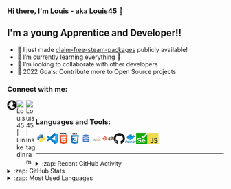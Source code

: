 ### Hi there, I'm Louis - aka [Louis45][website] 👋 

## I'm a young Apprentice and Developer!!

- 🔭 I just made [claim-free-steam-packages](https://github.com/Luois45/claim-free-steam-packages) publicly available!
- 🌱 I’m currently learning everything 🤣
- 👯 I’m looking to collaborate with other developers
- 🥅 2022 Goals: Contribute more to Open Source projects

### Connect with me:

[<img align="left" alt="linktree.louis45.de" width="22px" src="https://raw.githubusercontent.com/iconic/open-iconic/master/svg/globe.svg" />][website]
[<img align="left" alt="Louis45 | LinkedIn" width="22px" src="https://cdn.jsdelivr.net/npm/simple-icons@v3/icons/linkedin.svg" />][linkedin]
[<img align="left" alt="Louis45 | Instagram" width="22px" src="https://cdn.jsdelivr.net/npm/simple-icons@v3/icons/instagram.svg" />][instagram]

<br />

### Languages and Tools:

[<img align="left" alt="Python" width="26px" src="https://raw.githubusercontent.com/github/explore/80688e429a7d4ef2fca1e82350fe8e3517d3494d/topics/python/python.png" />](https://github.com/topics/python)
[<img align="left" alt="Visual Studio Code" width="26px" src="https://raw.githubusercontent.com/github/explore/bbd48b997e8d0bef63f676eca4da5e1f76487b56/topics/visual-studio-code/visual-studio-code.png" />](https://github.com/topics/visual-studio-code)
[<img align="left" alt="HTML" width="26px" src="https://raw.githubusercontent.com/github/explore/80688e429a7d4ef2fca1e82350fe8e3517d3494d/topics/html/html.png" />](https://github.com/topics/html)
[<img align="left" alt="CSS" width="26px" src="https://raw.githubusercontent.com/github/explore/80688e429a7d4ef2fca1e82350fe8e3517d3494d/topics/css/css.png" />](https://github.com/topics/css)
[<img align="left" alt="SQL" width="26px" src="https://raw.githubusercontent.com/github/explore/80688e429a7d4ef2fca1e82350fe8e3517d3494d/topics/sql/sql.png" />](https://github.com/topics/sql)
[<img align="left" alt="MySQL" width="26px" src="https://raw.githubusercontent.com/github/explore/80688e429a7d4ef2fca1e82350fe8e3517d3494d/topics/mysql/mysql.png" />](https://github.com/topics/mysql)
[<img align="left" alt="Git" width="26px" src="https://raw.githubusercontent.com/github/explore/80688e429a7d4ef2fca1e82350fe8e3517d3494d/topics/git/git.png" />](https://github.com/topics/git)
[<img align="left" alt="GitHub" width="26px" src="https://raw.githubusercontent.com/github/explore/78df643247d429f6cc873026c0622819ad797942/topics/github/github.png" />](https://github.com/topics/github)
[<img align="left" alt="GitHub" width="26px" src="https://raw.githubusercontent.com/github/explore/80688e429a7d4ef2fca1e82350fe8e3517d3494d/topics/docker/docker.png" />](https://github.com/topics/docker)
[<img align="left" alt="Selenium" width="26px" src="https://raw.githubusercontent.com/github/explore/6c7084bb772f6fabaae377f5ae4a607594234ee6/topics/selenium/selenium.png" />](https://github.com/topics/selenium)
[<img align="left" alt="JavaScript" width="26px" src="https://raw.githubusercontent.com/github/explore/80688e429a7d4ef2fca1e82350fe8e3517d3494d/topics/javascript/javascript.png" />](https://github.com/topics/javascript)

<br />
<br />

---

<details>
  <summary>:zap: Recent GitHub Activity</summary>
  
<!--START_SECTION:activity-->
1. 🗣 Commented on [#99](https://github.com/Luois45/claim-free-steam-packages/issues/99) in [Luois45/claim-free-steam-packages](https://github.com/Luois45/claim-free-steam-packages)
2. 🗣 Commented on [#101](https://github.com/Luois45/claim-free-steam-packages/issues/101) in [Luois45/claim-free-steam-packages](https://github.com/Luois45/claim-free-steam-packages)
3. ❗️ Closed issue [#74](https://github.com/Luois45/claim-free-steam-packages/issues/74) in [Luois45/claim-free-steam-packages](https://github.com/Luois45/claim-free-steam-packages)
4. ❗️ Closed issue [#73](https://github.com/Luois45/claim-free-steam-packages/issues/73) in [Luois45/claim-free-steam-packages](https://github.com/Luois45/claim-free-steam-packages)
5. ❗️ Closed issue [#72](https://github.com/Luois45/claim-free-steam-packages/issues/72) in [Luois45/claim-free-steam-packages](https://github.com/Luois45/claim-free-steam-packages)
6. ❗️ Closed issue [#71](https://github.com/Luois45/claim-free-steam-packages/issues/71) in [Luois45/claim-free-steam-packages](https://github.com/Luois45/claim-free-steam-packages)
7. ❗️ Closed issue [#69](https://github.com/Luois45/claim-free-steam-packages/issues/69) in [Luois45/claim-free-steam-packages](https://github.com/Luois45/claim-free-steam-packages)
8. ❗️ Closed issue [#68](https://github.com/Luois45/claim-free-steam-packages/issues/68) in [Luois45/claim-free-steam-packages](https://github.com/Luois45/claim-free-steam-packages)
9. ❗️ Closed issue [#100](https://github.com/Luois45/claim-free-steam-packages/issues/100) in [Luois45/claim-free-steam-packages](https://github.com/Luois45/claim-free-steam-packages)
10. ❗️ Closed issue [#98](https://github.com/Luois45/claim-free-steam-packages/issues/98) in [Luois45/claim-free-steam-packages](https://github.com/Luois45/claim-free-steam-packages)
<!--END_SECTION:activity-->
  
</details>

<details>
  <summary>:zap: GitHub Stats</summary>
  <a href="https://github.com/Luois45?tab=repositories">
    <img align="center" alt="Louis45's GitHub Stats" src="https://github-readme-stats.vercel.app/api?username=Luois45&count_private=true&theme=tokyonight&show_icons=true" />
  </a>
</details>

<details>
  <summary>:zap: Most Used Languages</summary>
  <a href="https://github.com/Luois45?tab=repositories">
    <img align="center" alt="Louis45's Most Used Languages" src="https://github-readme-stats.vercel.app/api/top-langs/?username=Luois45&count_private=true&theme=tokyonight&layout=compact" />
  </a>
</details>

[website]: https://linktree.louis45.de/
[instagram]: https://rebrand.ly/instagram-45
[linkedin]: https://rebrand.ly/linkedin-45
